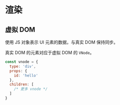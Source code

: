 # 渲染

## 虚拟 DOM

使用 JS 对象表示 UI 元素的数据，与真实 DOM 保持同步。

真实 DOM 的元素对应于虚拟 DOM 的 `VNode`。

```js
const vnode = {
  type: 'div',
  props: {
    id: 'hello'
  },
  children: [
    /* 更多 vnode */
  ]
}
```